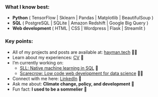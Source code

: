 <h3 align="left">What I know best:</h3>
<ul>
<li> <b>Python</b> ( TensorFlow | Sklearn | Pandas | Matplotlib | BeautifulSoup ) </li>
<li> <b>SQL</b> ( PostgreSQL | SQLite | Amazon Redshift | Google Big Query ) </li>
<li> <b>Web development</b> ( HTML | CSS | Wordpress | Flask | Streamlit ) </li>
</ul>

<h3 align="left">Key points:</h3>
<ul>
<li> All of my projects and posts are available at: <a href="https://hayman.tech">hayman.tech</a> 👨‍💻 </li>
<li> Learn about my experiences: <a href="https://bigdata416011915.files.wordpress.com/2020/12/michaelhaymancv201210.pdf">CV</a> 📄 </li>
<li> I’m currently working on:
  <ul>
  <li> <a href="https://github.com/mdghayman/SLL">SLL: Native machine learning in SQL</a> 👾 </li>
  <li> <a href="https://github.com/mdghayman/Scarecrow">Scarecrow: Low code web development for data science</a> 👨‍🌾 </li>
  </ul>
</li>
<li> Connect with me here: <a href="https://linkedin.com/in/michael-hayman-uk">LinkedIn</a> 👋 </li>
<li>  Ask me about: <b>Climate change, policy, and development</b> 🌱 </li>
<li> Fun fact: <b>I used to be a sommelier</b> 🍷 </li>
</ul>



